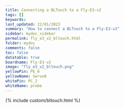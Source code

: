 ```yaml
---
title: Connecting a BLTouch to a Fly-E3-v2
tags: []
keywords: 
last_updated: 22/01/2023
summary: "How to connect a BLTouch to a Fly-E3-v2"
sidebar: mydoc_sidebar
permalink: fly_e3_v2_bltouch.html
folder: mydoc
comments: false
toc: false
datatable: true
boardname: Fly-E3-v2
image: "fly_e3_v2_bltouch.png"
yellowPin: PE_6
yellowName: Servo0
whitePin: PC_2
whiteName: probe
---
```


{% include custom/bltouch.html %}